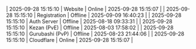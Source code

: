 | 2025-09-28 15:15:10 | Website | Online | 2025-09-28 15:15:07 |
| 2025-09-28 15:15:10 | Registration | Offline | 2025-09-09 16:40:23 |
| 2025-09-28 15:15:10 | Auth Server | Offline | 2025-08-18 09:33:31 |
| 2025-09-28 15:15:10 | Kezan (PvE) | Offline | 2025-08-03 17:58:02 |
| 2025-09-28 15:15:10 | Gurubashi (PvP) | Offline | 2025-08-23 21:44:06 |
| 2025-09-28 15:15:10 | Cloudflare | Online | 2025-09-28 15:15:07 |
